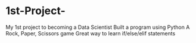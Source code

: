 # 1st-Project-
My 1st project to becoming a Data Scientist
Built a program using Python
A Rock, Paper, Scissors game 
Great way to learn if/else/elif statements
